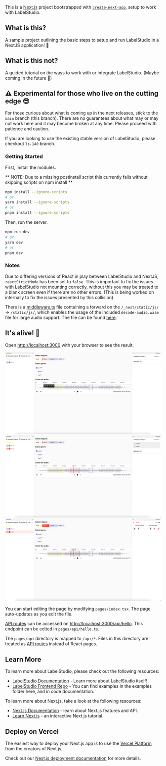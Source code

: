 This is a [Next.js](https://nextjs.org/) project bootstrapped with [`create-next-app`](https://github.com/vercel/next.js/tree/canary/packages/create-next-app), setup to work with LabelStudio.

## What is this?

A sample project outlining the basic steps to setup and run LabelStudio in a NextJS application! 🎉

## What is this not?

A guided tutorial on the ways to work with or integrate LabelStudio. (Maybe coming in the future 🤔)

## ⚠️ Experimental for those who live on the cutting edge 😎 

For those curious about what is coming up in the next releases, stick to the `main` branch (this branch). There are no guarantees
about what may or may not work here and it may become broken at any time. Please proceed with patience and caution.

If you are looking to use the existing stable version of LabelStudio, please checkout `ls-140` branch.

### Getting Started

First, install the modules.

** NOTE: Due to a missing postinstall script this currently fails without skipping scripts on npm install **

```bash
npm install --ignore-scripts
# or
yarn install --ignore-scripts
# or
pnpm install --ignore-scripts
```

Then, run the server.

```bash
npm run dev
# or
yarn dev
# or
pnpm dev
```

### Notes

Due to differing versions of React in play between LabelStudio and NextJS, `reactStrictMode` has been set to `false`.
This is important to fix the issues with LabelStudio not mounting correctly, without this you may be treated to a blank
screen even if there are no other errors. (This is being worked on internally to fix the issues presented by this
collision).

There is a [middleware.ts](./middleware.ts) file containing a forward on the `/_next/static/js/` -> `/static/js/`, which
enables the usage of the included `decode-audio.wasm` file for large audio support. The file can be found
[here](./public/static/js/decode-audio.wasm).


## It's alive! 🥳

Open [http://localhost:3000](http://localhost:3000) with your browser to see the result.

![LabelStudio with AudioConfig](./screenshots/ls-next-1.png)
![LabelStudio with AudioConfig](./screenshots/ls-next-2.png)
![LabelStudio with AudioConfig](./screenshots/ls-next-3.png)

You can start editing the page by modifying `pages/index.tsx`. The page auto-updates as you edit the file.

[API routes](https://nextjs.org/docs/api-routes/introduction) can be accessed on [http://localhost:3000/api/hello](http://localhost:3000/api/hello). This endpoint can be edited in `pages/api/hello.ts`.

The `pages/api` directory is mapped to `/api/*`. Files in this directory are treated as [API routes](https://nextjs.org/docs/api-routes/introduction) instead of React pages.

## Learn More

To learn more about LabelStudio, please check out the following resources:

- [LabelStudio Documentation](https://labelstud.io/guide) - Learn more about LabelStudio itself!
- [LabelStudio Frontend Repo](https://github.com/heartexlabs/label-studio-frontend) - You can find examples in the examples folder here, and in code documentation.

To learn more about Next.js, take a look at the following resources:

- [Next.js Documentation](https://nextjs.org/docs) - learn about Next.js features and API.
- [Learn Next.js](https://nextjs.org/learn) - an interactive Next.js tutorial.

## Deploy on Vercel

The easiest way to deploy your Next.js app is to use the [Vercel Platform](https://vercel.com/new?utm_medium=default-template&filter=next.js&utm_source=create-next-app&utm_campaign=create-next-app-readme) from the creators of Next.js.

Check out our [Next.js deployment documentation](https://nextjs.org/docs/deployment) for more details.
